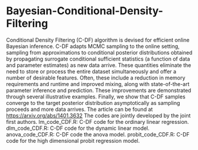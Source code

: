 # Bayesian-Conditional-Density-Filtering
Conditional Density Filtering (C-DF) algorithm is devised for efficient online Bayesian inference. C-DF adapts MCMC sampling to the online setting, sampling from approximations to conditional posterior distributions obtained by propagating surrogate conditional sufficient statistics (a function of data and parameter estimates) as new data arrive. These quantities eliminate the need to store or process the entire dataset simultaneously and offer a number of desirable features. Often, these include a reduction in memory requirements and runtime and improved mixing, along with state-of-the-art parameter inference and prediction. These improvements are demonstrated through several illustrative examples. Finally, we show that C-DF samples converge to the target posterior distribution asymptotically as sampling proceeds and more data arrives. The article can be found at https://arxiv.org/abs/1401.3632
The codes are jointly developed by the joint first authors.
lm_code_CDF.R: C-DF code for the ordinary linear regression.
dlm_code_CDF.R: C-DF code for the dynamic linear model.
anova_code_CDF.R: C-DF code the anova model.
probit_code_CDF.R: C-DF code for the high dimensional probit regression model.
